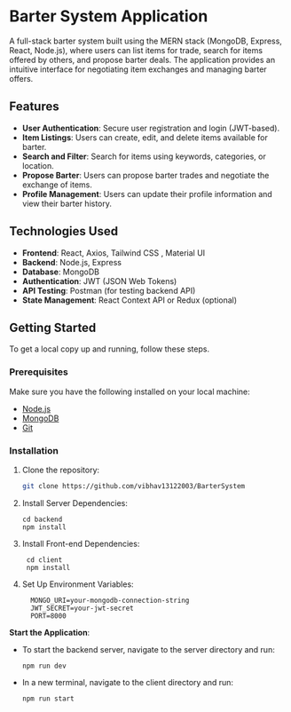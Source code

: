 # Barter System Application

A full-stack barter system built using the MERN stack (MongoDB, Express, React, Node.js), where users can list items for trade, search for items offered by others, and propose barter deals. The application provides an intuitive interface for negotiating item exchanges and managing barter offers.



## Features

- **User Authentication**: Secure user registration and login (JWT-based).
- **Item Listings**: Users can create, edit, and delete items available for barter.
- **Search and Filter**: Search for items using keywords, categories, or location.
- **Propose Barter**: Users can propose barter trades and negotiate the exchange of items.
- **Profile Management**: Users can update their profile information and view their barter history.

## Technologies Used

- **Frontend**: React, Axios, Tailwind CSS , Material UI
- **Backend**: Node.js, Express
- **Database**: MongoDB
- **Authentication**: JWT (JSON Web Tokens)
- **API Testing**: Postman (for testing backend API)
- **State Management**: React Context API or Redux (optional)

## Getting Started

To get a local copy up and running, follow these steps.

### Prerequisites

Make sure you have the following installed on your local machine:

- [Node.js](https://nodejs.org/)
- [MongoDB](https://www.mongodb.com/)
- [Git](https://git-scm.com/)

### Installation

1. Clone the repository:

   ```bash
   git clone https://github.com/vibhav13122003/BarterSystem
2. Install Server Dependencies:
   
       cd backend
       npm install

3. Install Front-end Dependencies:

        cd client
        npm install
   
5. Set Up Environment Variables:
   
         MONGO_URI=your-mongodb-connection-string
         JWT_SECRET=your-jwt-secret
         PORT=8000

 **Start the Application**:  
- To start the backend server, navigate to the server directory and run:
  ```
  npm run dev
  ```

- In a new terminal, navigate to the client directory and run:
  ```
  npm run start
  ```

